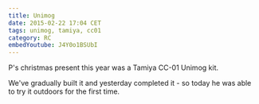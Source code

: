 ```yaml
---
title: Unimog
date: 2015-02-22 17:04 CET
tags: unimog, tamiya, cc01
category: RC
embedYoutube: J4Y0o1BSUbI
---
```


P's christmas present this year was a Tamiya CC-01 Unimog kit.

We've gradually built it and yesterday completed it - so today he was able to try it outdoors for the first time.

<embed-youtube id="J4Y0o1BSUbI"></embed-youtube>

